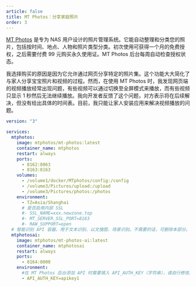 ```yaml
---
article: false
title: MT Photos：分享家庭照片
order: 3
---
```


[MT Photos](https://mtmt.tech/) 是专为 NAS 用户设计的照片管理系统。它能自动整理和分类您的照片，包括按时间、地点、人物和照片类型分类。初次使用可获得一个月的免费授权，之后需要付费 99 元购买永久使用证。MT Photos 后台每周自动检查授权状态。

我选择购买的原因是因为它允许通过网页分享特定的照片集。这个功能大大简化了与家人分享宝宝照片和视频的过程。然而，在使用 MT Photos 时，我发现网页端的视频播放经常出现问题，有些视频可以通过切换至全屏模式来播放，而有些视频只显示 1 秒然后无法继续播放。我向开发者反馈了这个问题，对方表示将在后续解决，但没有给出具体的时间表。目前，我只能让家人安装应用来解决视频播放的问题。

```yml
version: "3"

services:
  mtphotos:
    image: mtphotos/mt-photos:latest
    container_name: mtphotos
    restart: always
    ports:
      - 8162:8063
      - 8163:8163
    volumes:
      - /volume1/docker/MTphotos/config:/config
      - /volume3/Pictures/upload:/upload
      - /volume3/Pictures/photos:/photos
    environment:
      - TZ=Asia/Shanghai
      # 是否启用内部 SSL
      #- SSL_NAME=xxx.newzone.top
      #- MT_SERVER_SSL_PORT=8163
      #- RAW_SUPPORT=open
  # 智能识别 API 容器，用于文本识别、以文搜图、场景识别。不需要的话，可删除本部分。
  mtphotosai:
    image: mtphotos/mt-photos-ai:latest
    container_name: mtphotosai
    restart: always
    ports:
      - 8164:8000
    environment:
      #在 MT Photos 后台添加 API 时需要填入 API_AUTH_KEY（字符串），请自行修改。
      - API_AUTH_KEY=apikey1
```
